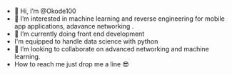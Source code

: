 - 👋 Hi, I’m @Okode100
- 👀 I’m interested in machine learning and reverse engineering for mobile app applications, adavance networking .
- 🌱 I’m currently doing front end development
- I'm equipped to handle data science with python
- 💞️ I’m looking to collaborate on advanced networking and machine learning.
- How to reach me just drop me a line 😎

<!---
Okode100/Okode100 is a ✨ special ✨ repository because its `README.md` (this file) appears on your GitHub profile.
You can click the Preview link to take a look at your changes.
--->

